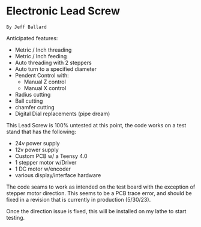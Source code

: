 # Electronic Lead Screw
    By Jeff Ballard

Anticipated features:
  - Metric / Inch threading
  - Metric / Inch feeding
  - Auto threading with 2 steppers
  - Auto turn to a specified diameter
  - Pendent Control with:
    - Manual Z control
    - Manual X control
  - Radius cutting
  - Ball cutting
  - chamfer cutting
  - Digital Dial replacements (pipe dream)


This Lead Screw is 100% untested at this point, the code works on a test stand that has the following:
  - 24v power supply
  - 12v power supply
  - Custom PCB w/ a Teensy 4.0
  - 1 stepper motor w/Driver
  - 1 DC motor w/encoder
  - various display/interface hardware

The code seams to work as intended on the test board with the exception of stepper motor direction.  This seems to be a PCB trace error, and should be fixed in a revision that is currently in production (5/30/23).

Once the direction issue is fixed, this will be installed on my lathe to start testing.
